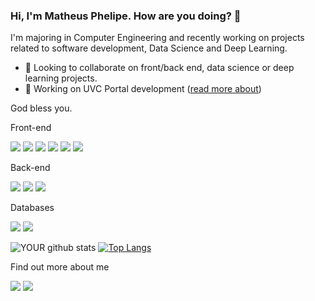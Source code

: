 ### Hi, I'm Matheus Phelipe. How are you doing? 👋
I'm majoring in Computer Engineering and recently working on projects related to software development, Data Science and Deep Learning.


- 🤝 Looking to collaborate on front/back end, data science or deep learning projects. 
- 🔭  Working on UVC Portal development ([read more about](https://umavidacomcristo.netlify.app/))

God bless you.

Front-end

<img src="https://img.shields.io/badge/Angular-DD0031?style=for-the-badge&logo=angular&logoColor=white" /> <img src="https://img.shields.io/badge/Bootstrap-563D7C?style=for-the-badge&logo=bootstrap&logoColor=white" /> <img src="https://img.shields.io/badge/Material--UI-0081CB?style=for-the-badge&logo=material-ui&logoColor=white" /> <img src="https://img.shields.io/badge/TypeScript-007ACC?style=for-the-badge&logo=typescript&logoColor=white" /> <img src="https://img.shields.io/badge/HTML5-E34F26?style=for-the-badge&logo=html5&logoColor=white" /> <img src="https://img.shields.io/badge/JavaScript-323330?style=for-the-badge&logo=javascript&logoColor=F7DF1E" />

Back-end

<img src="https://img.shields.io/badge/Python-3776AB?style=for-the-badge&logo=python&logoColor=white" /> <img src="https://img.shields.io/badge/Java-ED8B00?style=for-the-badge&logo=java&logoColor=white" /> <img src="https://img.shields.io/badge/Spring-6DB33F?style=for-the-badge&logo=spring&logoColor=white" />
  	

Databases

<img src="https://img.shields.io/badge/MySQL-00000F?style=for-the-badge&logo=mysql&logoColor=white" /> <img src="https://img.shields.io/badge/PostgreSQL-316192?style=for-the-badge&logo=postgresql&logoColor=white" />



  
 ![YOUR github stats](https://github-readme-stats.vercel.app/api?username=matheusphalves&theme=dark)
[![Top Langs](https://github-readme-stats.vercel.app/api/top-langs/?username=matheusphalves&layout=compact&theme=dark)](https://github.com/matheusphalves/github-readme-stats)

Find out more about me
 
[<img src="https://img.shields.io/badge/linkedin-%230077B5.svg?&style=for-the-badge&logo=linkedin&logoColor=white" />](https://www.linkedin.com/in/matheusphalves/)
[<img src = "https://img.shields.io/badge/instagram-%23E4405F.svg?&style=for-the-badge&logo=instagram&logoColor=white">](https://www.instagram.com/matheusphalves/)

